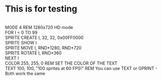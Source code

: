 # This is for testing

<BR>
MODE 4 REM  1280x720 HD mode<BR>                      
FOR I = 0 TO 99<BR>
SPRITE CREATE I, 32, 32, 0x00FF0000<BR>
SPRITE SHOW I<BR>
SPRITE MOVE I, RND*1280, RND*720<BR>
SPRITE ROTATE I, RND*360<BR>
NEXT I<BR>
COLOR 255, 255, 0    REM SET THE COLOR OF THE TEXT<BR>
TEXT 100, 100, "100 sprites at 60 FPS!"   REM You can use TEXT or GPRINT - Both work the same <BR>
